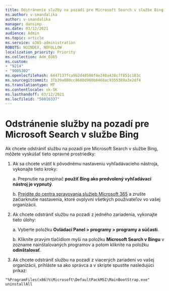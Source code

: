 ```yaml
---
title: Odstránenie služby na pozadí pre Microsoft Search v službe Bing
ms.author: v-smandalika
author: v-smandalika
manager: dansimp
ms.date: 03/12/2021
audience: Admin
ms.topic: article
ms.service: o365-administration
ROBOTS: NOINDEX, NOFOLLOW
localization_priority: Priority
ms.collection: Adm_O365
ms.custom:
- "9214"
- "9005302"
ms.openlocfilehash: 6447137fca9b2d48508f4e240a438c7f851c103c
ms.sourcegitcommit: 3fb39a080cc8680d960b8468ac9355389a3e2df4
ms.translationtype: MT
ms.contentlocale: sk-SK
ms.lasthandoff: 03/12/2021
ms.locfileid: "50816337"
---
```

# <a name="remove-the-background-service-for-microsoft-search-in-bing"></a>Odstránenie služby na pozadí pre Microsoft Search v službe Bing

Ak chcete odstrániť službu na pozadí pre Microsoft Search v službe Bing, môžete vyskúšať tieto opravné prostriedky:

1. Ak sa chcete vrátiť k pôvodnému nastaveniu vyhľadávacieho nástroja, vykonajte tieto kroky:

    a. Prepnutie na prepínač **použiť Bing ako predvolený vyhľadávací [](https://docs.microsoft.com/deployoffice/microsoft-search-bing#change-whether-bing-is-the-default-search-engine-for-google-chrome) nástroj je vypnutý**.

    b. [Prejdite do centra spravovania služieb Microsoft 365](https://docs.microsoft.com/deployoffice/microsoft-search-bing#configure-the-setting-in-the-microsoft-365-admin-center-to-allow-the-extension-to-be-installed) a zrušte začiarknutie nastavenia, ktoré ovplyvní všetkých používateľov vo vašej organizácii.

2. Ak chcete odstrániť službu na pozadí z jedného zariadenia, vykonajte tieto úlohy:

    a. Vyberte položku **Ovládací Panel > programy > programy a súčasti**.

    b. Kliknite pravým tlačidlom myši na položku **Microsoft Search v Bingu** v zozname nainštalovaných programov a potom kliknite na položku **odinštalovať**.

3. Ak chcete odstrániť službu na pozadí z viacerých zariadení vo vašej organizácii, prihláste sa ako správca a v skripte spustite nasledujúci príkaz: 

`"%ProgramFiles(x86)%\Microsoft\DefaultPackMSI\MainBootStrap.exe" uninstallAll`
